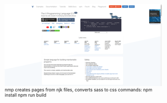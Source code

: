 ![Example](example.png)
nmp creates pages from njk files, converts sass to css
commands:
npm install
npm run build
